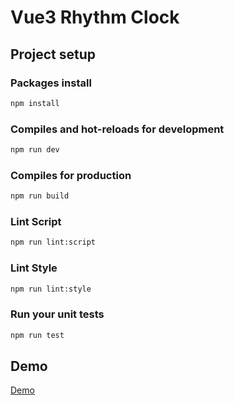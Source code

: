 # Vue3 Rhythm Clock

## Project setup
### Packages install
```sh
npm install
```

### Compiles and hot-reloads for development
```sh
npm run dev
```

### Compiles for production
```sh
npm run build
```

### Lint Script
```sh
npm run lint:script
```

### Lint Style
```sh
npm run lint:style
```

### Run your unit tests
```sh
npm run test
```

## Demo
[Demo](https://demo.antoine-turquois.com/rhythm-clock/)